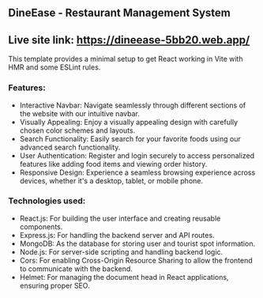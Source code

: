 ## DineEase - Restaurant Management System

## Live site link: https://dineease-5bb20.web.app/

This template provides a minimal setup to get React working in Vite with HMR and some ESLint rules.

### Features:

- Interactive Navbar: Navigate seamlessly through different sections of the website with our intuitive navbar.
- Visually Appealing: Enjoy a visually appealing design with carefully chosen color schemes and layouts.
- Search Functionality: Easily search for your favorite foods using our advanced search functionality.
- User Authentication: Register and login securely to access personalized features like adding food items and viewing order history.
- Responsive Design: Experience a seamless browsing experience across devices, whether it's a desktop, tablet, or mobile phone.

### Technologies used:
- React.js: For building the user interface and creating reusable components.
- Express.js: For handling the backend server and API routes.
- MongoDB: As the database for storing user and tourist spot information.
- Node.js: For server-side scripting and handling backend logic.
- Cors: For enabling Cross-Origin Resource Sharing to allow the frontend to communicate with the backend.
- Helmet: For managing the document head in React applications, ensuring proper SEO.
